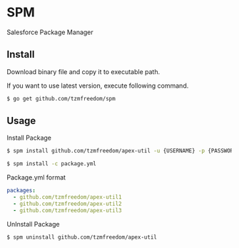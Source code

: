 # SPM

Salesforce Package Manager

## Install

Download binary file and copy it to executable path.

If you want to use latest version, execute following command.

```bash
$ go get github.com/tzmfreedom/spm
```

## Usage

Install Package

```bash
$ spm install github.com/tzmfreedom/apex-util -u {USERNAME} -p {PASSWORD}
```

```bash
$ spm install -c package.yml
```

Package.yml format

```yaml
packages:
  - github.com/tzmfreedom/apex-util1
  - github.com/tzmfreedom/apex-util2
  - github.com/tzmfreedom/apex-util3
```

UnInstall Package

```bash
$ spm uninstall github.com/tzmfreedom/apex-util
```

